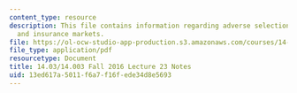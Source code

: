 ```yaml
---
content_type: resource
description: This file contains information regarding adverse selection, risk aversion,
  and insurance markets.
file: https://ol-ocw-studio-app-production.s3.amazonaws.com/courses/14-03-microeconomic-theory-and-public-policy-fall-2016/13ed617a5011f6a7f16fede34d8e5693_MIT14_03F16_lec23.pdf
file_type: application/pdf
resourcetype: Document
title: 14.03/14.003 Fall 2016 Lecture 23 Notes
uid: 13ed617a-5011-f6a7-f16f-ede34d8e5693
---
```


